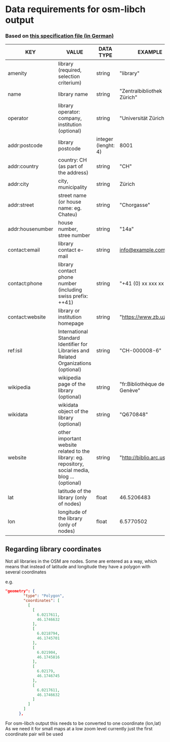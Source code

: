 # Data requirements for osm-libch output
### Based on [this specification file (in German)](Spezifikation_OSM_Datenstruktur_definitiv_Aktualisierung_31.10.2017.pdf) 

| KEY  		| VALUE | DATA TYPE  | EXAMPLE |  
|------		|--------|-----------|---------| 
|amenity	| library (required, selection criterium)| string | "library"  |
|name 		| library name | string | "Zentralbibliothek Zürich" | 
|operator |	library operator: company, institution (optional)| string | "Universität Zürich" |  
|addr:postcode | library postcode | integer (lenght: 4) | 8001 |
|addr:country | country: CH (as part of the address)| string | "CH"|
|addr:city 	| city, municipality | string | Zürich | 
|addr:street| street name (or house name: eg. Chateu) | string | "Chorgasse" | 
|addr:housenumber |	house number, stree number | string | "14a" | 
|contact:email  | library contact e-mail | string | info@example.com|
|contact:phone | library contact phone number (including swiss prefix: ++41)| string | "+41 (0) xx xxx xx xxxx"|	
|contact:website| library or institution homepage | string |  "https://www.zb.uzh.ch/" |
|ref:isil | International Standard Identifier for Libraries and Related Organizations (optional) | string | "CH-000008-6" |
|wikipedia | wikipedia page of the library (optional) | string | "fr:Bibliothèque de Genève"|
|wikidata | wikidata object of the library (optional) | string | "Q670848" |
|website | other important website related to the library: eg. repository, social media, blog ... (optional)| string | "http://biblio.arc.usi.ch" |	
| lat | latitude of the library (only of nodes) | float | 46.5206483| 
| lon | longitude of the library (only of nodes) | float | 6.5770502| 


## Regarding library coordinates

Not all libraries in the OSM are nodes. Some are entered as a way, which means that instead of latitude and longitude they have a polygon
with several coordinates

e.g. 

```json
"geometry": {
        "type": "Polygon",
        "coordinates": [
          [
            [
              6.0217611,
              46.1746632
            ],
            [
              6.0218794,
              46.1745701
            ],
            [
              6.021904,
              46.1745816
            ],
            [
              6.02179,
              46.1746745
            ],
            [
              6.0217611,
              46.1746632
            ]
          ]
        ]
      },
```

For osm-libch output this needs to be converted to one coordinate (lon,lat)
As we need it for small maps at a low zoom level currently just the first coordinate pair will be used 